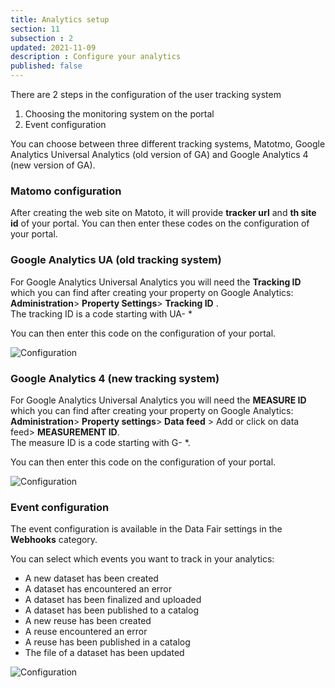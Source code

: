 ```yaml
---
title: Analytics setup
section: 11
subsection : 2
updated: 2021-11-09
description : Configure your analytics
published: false
---
```


There are 2 steps in the  configuration of the user tracking system
1. Choosing the monitoring system on the portal
2. Event configuration

You can choose between three different tracking systems, Matotmo, Google Analytics Universal Analytics (old version of GA) and Google Analytics 4 (new version of GA).

### Matomo configuration

After creating the web site on Matoto, it will provide **tracker url** and **th site id** of your portal. You can then enter these codes on the configuration of your portal.

### Google Analytics UA (old tracking system)

For Google Analytics Universal Analytics you will need the **Tracking ID** which you can find after creating your property on Google Analytics: **Administration**> **Property Settings**> **Tracking ID** .  
The tracking ID is a code starting with UA- *

You can then enter this code on the configuration of your portal.

![Configuration](./images/user-guide-backoffice/config-GA-1.jpg)

### Google Analytics 4 (new tracking system)

For Google Analytics Universal Analytics you will need the **MEASURE ID** which you can find after creating your property on Google Analytics: **Administration**> **Property settings**> **Data feed** > Add or click on data feed> **MEASUREMENT ID**.  
The measure ID is a code starting with G- *.

You can then enter this code on the configuration of your portal.

![Configuration](./images/user-guide-backoffice/config-GA4.jpg)

### Event configuration

The event configuration is available in the Data Fair settings in the **Webhooks** category.

You can select which events you want to track in your analytics:
* A new dataset has been created
* A dataset has encountered an error
* A dataset has been finalized and uploaded
* A dataset has been published to a catalog
* A new reuse has been created
* A reuse encountered an error
* A reuse has been published in a catalog
* The file of a dataset has been updated

![Configuration](./images/user-guide-backoffice/config-GA-2.jpg)
